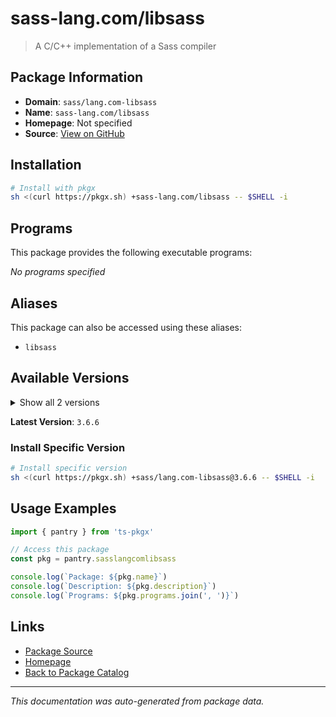 # sass-lang.com/libsass

> A C/C++ implementation of a Sass compiler

## Package Information

- **Domain**: `sass/lang.com-libsass`
- **Name**: `sass-lang.com/libsass`
- **Homepage**: Not specified
- **Source**: [View on GitHub](https://github.com/pkgxdev/pantry/tree/main/projects/sass-lang.com/libsass/package.yml)

## Installation

```bash
# Install with pkgx
sh <(curl https://pkgx.sh) +sass-lang.com/libsass -- $SHELL -i
```

## Programs

This package provides the following executable programs:

*No programs specified*

## Aliases

This package can also be accessed using these aliases:

- `libsass`

## Available Versions

<details>
<summary>Show all 2 versions</summary>

- `3.6.6`, `3.6.5`

</details>

**Latest Version**: `3.6.6`

### Install Specific Version

```bash
# Install specific version
sh <(curl https://pkgx.sh) +sass/lang.com-libsass@3.6.6 -- $SHELL -i
```

## Usage Examples

```typescript
import { pantry } from 'ts-pkgx'

// Access this package
const pkg = pantry.sasslangcomlibsass

console.log(`Package: ${pkg.name}`)
console.log(`Description: ${pkg.description}`)
console.log(`Programs: ${pkg.programs.join(', ')}`)
```

## Links

- [Package Source](https://github.com/pkgxdev/pantry/tree/main/projects/sass-lang.com/libsass/package.yml)
- [Homepage](#)
- [Back to Package Catalog](../package-catalog.md)

---

*This documentation was auto-generated from package data.*
